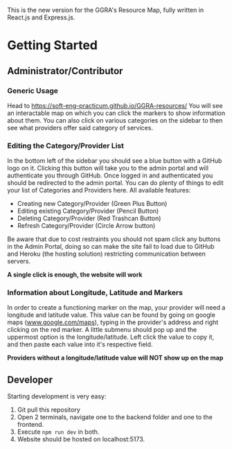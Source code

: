 This is the new version for the GGRA's Resource Map, fully written in React.js and Express.js.

# Getting Started

## Administrator/Contributor
### Generic Usage
Head to https://soft-eng-practicum.github.io/GGRA-resources/
You will see an interactable map on which you can click the markers to show information about them. You can also click on various categories on the sidebar to then see what providers offer said category of services.

### Editing the Category/Provider List
In the bottom left of the sidebar you should see a blue button with a GitHub logo on it. Clicking this button will take you to the admin portal and will authenticate you through GitHub. Once logged in and authenticated you should be redirected to the admin portal. You can do plenty of things to edit your list of Categories and Providers here.
All available features:
- Creating new Category/Provider (Green Plus Button)
- Editing existing Category/Provider (Pencil Button)
- Deleting Category/Provider (Red Trashcan Button)
- Refresh Category/Provider (Circle Arrow button)

Be aware that due to cost restraints you should not spam click any buttons in the Admin Portal, doing so can make the site fail to load due to GitHub and Heroku (the hosting solution) restricting communication between servers.

**A single click is enough, the website will work**

### Information about Longitude, Latitude and Markers
In order to create a functioning marker on the map, your provider will need a longitude and latitude value. This value can be found by going on google maps (www.google.com/maps), typing in the provider's address and right clicking on the red marker. A little submenu should pop up and the uppermost option is the longitude/latitude. Left click the value to copy it, and then paste each value into it's respective field.

**Providers without a longitude/latitude value will NOT show up on the map**

## Developer
Starting development is very easy:
1. Git pull this repository
2. Open 2 terminals, navigate one to the backend folder and one to the frontend.
3. Execute ```npm run dev``` in both.
4. Website should be hosted on localhost:5173.
